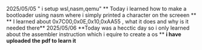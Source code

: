 2025/05/05 
" i setup wsl,nasm,qemu"
** Today i learned how to make a bootloader using nasm where i simply printed a character on the screeen ** 
** I learned about 0x7C00,0x0E,0x10,0xAA55 , what it does and why is it needed there**
2025/05/06
**Today was a hecctic day so i only learned about the assembler instruction which i equire to create a os **
**i have uploaded the pdf to learn it**